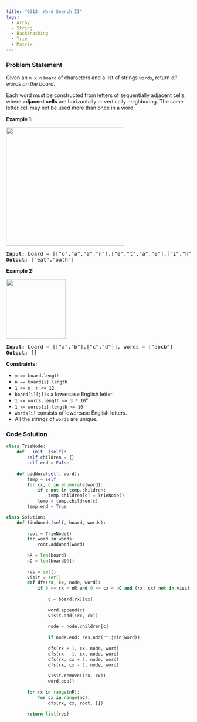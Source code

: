 ```yaml
---
title: "0212: Word Search II"
tags:
  - Array
  - String
  - Backtracking
  - Trie
  - Matrix
---
```

### Problem Statement

<p>Given an <code>m x n</code> <code>board</code> of characters and a list of strings <code>words</code>, return <em>all words on the board</em>.</p>

<p>Each word must be constructed from letters of sequentially adjacent cells, where <strong>adjacent cells</strong> are horizontally or vertically neighboring. The same letter cell may not be used more than once in a word.</p>


<p><strong class="example">Example 1:</strong></p>
<img alt="" src="https://assets.leetcode.com/uploads/2020/11/07/search1.jpg" style="width: 322px; height: 322px;" />
<pre>
<strong>Input:</strong> board = [[&quot;o&quot;,&quot;a&quot;,&quot;a&quot;,&quot;n&quot;],[&quot;e&quot;,&quot;t&quot;,&quot;a&quot;,&quot;e&quot;],[&quot;i&quot;,&quot;h&quot;,&quot;k&quot;,&quot;r&quot;],[&quot;i&quot;,&quot;f&quot;,&quot;l&quot;,&quot;v&quot;]], words = [&quot;oath&quot;,&quot;pea&quot;,&quot;eat&quot;,&quot;rain&quot;]
<strong>Output:</strong> [&quot;eat&quot;,&quot;oath&quot;]
</pre>

<p><strong class="example">Example 2:</strong></p>
<img alt="" src="https://assets.leetcode.com/uploads/2020/11/07/search2.jpg" style="width: 162px; height: 162px;" />
<pre>
<strong>Input:</strong> board = [[&quot;a&quot;,&quot;b&quot;],[&quot;c&quot;,&quot;d&quot;]], words = [&quot;abcb&quot;]
<strong>Output:</strong> []
</pre>


<p><strong>Constraints:</strong></p>

<ul>
	<li><code>m == board.length</code></li>
	<li><code>n == board[i].length</code></li>
	<li><code>1 &lt;= m, n &lt;= 12</code></li>
	<li><code>board[i][j]</code> is a lowercase English letter.</li>
	<li><code>1 &lt;= words.length &lt;= 3 * 10<sup>4</sup></code></li>
	<li><code>1 &lt;= words[i].length &lt;= 10</code></li>
	<li><code>words[i]</code> consists of lowercase English letters.</li>
	<li>All the strings of <code>words</code> are unique.</li>
</ul>


### Code Solution

```python
class TrieNode:
    def __init__(self):
        self.children = {}
        self.end = False
     
    def addWord(self, word):
        temp = self
        for cx, c in enumerate(word):
            if c not in temp.children:
                temp.children[c] = TrieNode()
            temp = temp.children[c]
        temp.end = True

class Solution:
    def findWords(self, board, words):
	    
        root = TrieNode()
        for word in words:
            root.addWord(word)
        
        nR = len(board)
        nC = len(board[0])
        
        res = set()
        visit = set()
        def dfs(rx, cx, node, word):
            if 0 <= rx < nR and 0 <= cx < nC and (rx, cx) not in visit and board[rx][cx] in node.children:
                
                c = board[rx][cx]
                
                word.append(c)
                visit.add((rx, cx))
                
                node = node.children[c]
                
                if node.end: res.add("".join(word))
                
                dfs(rx + 1, cx, node, word)
                dfs(rx - 1, cx, node, word)
                dfs(rx, cx + 1, node, word)
                dfs(rx, cx - 1, node, word)
                
                visit.remove((rx, cx))
                word.pop()
        
        for rx in range(nR):
            for cx in range(nC):
                dfs(rx, cx, root, [])
                
        return list(res)
```
